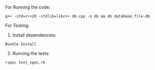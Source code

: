 For Running the code:
```
g++ -std=c++20 -stdlib=libc++ db.cpp -o db && db database_file.db
```

For Testing:
1. Install dependencies:
```
Bundle Install
```
2. Running the tests:
```
rspec test_spec.rb
```
